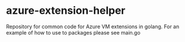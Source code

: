 # azure-extension-helper
Repository for common code for Azure VM extensions in golang.
For an example of how to use to packages please see main.go
